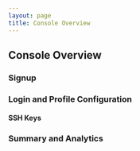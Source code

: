 ```yaml
---
layout: page
title: Console Overview
---
```


## Console Overview

### Signup

### Login and Profile Configuration

#### SSH Keys

### Summary and Analytics
